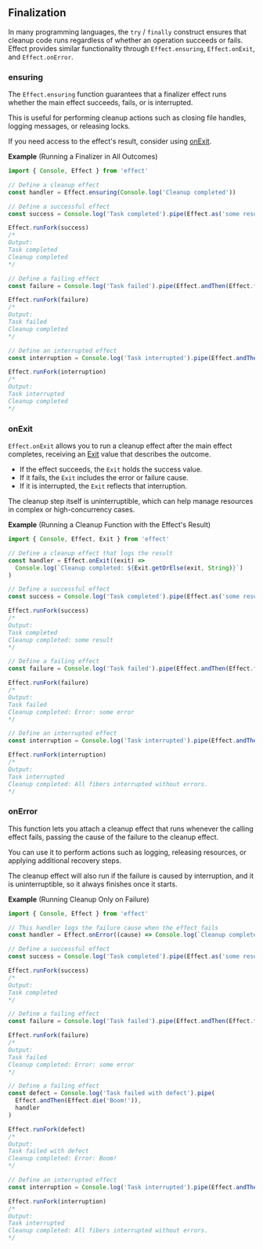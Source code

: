 ## Finalization

In many programming languages, the `try` / `finally` construct ensures that cleanup code runs regardless of whether an operation succeeds or fails. Effect provides similar functionality through `Effect.ensuring`, `Effect.onExit`, and `Effect.onError`.

### ensuring

The `Effect.ensuring` function guarantees that a finalizer effect runs whether the main effect succeeds, fails, or is interrupted.

This is useful for performing cleanup actions such as closing file handles, logging messages, or releasing locks.

If you need access to the effect's result, consider using [onExit](#onexit).

**Example** (Running a Finalizer in All Outcomes)

```ts twoslash
import { Console, Effect } from 'effect'

// Define a cleanup effect
const handler = Effect.ensuring(Console.log('Cleanup completed'))

// Define a successful effect
const success = Console.log('Task completed').pipe(Effect.as('some result'), handler)

Effect.runFork(success)
/*
Output:
Task completed
Cleanup completed
*/

// Define a failing effect
const failure = Console.log('Task failed').pipe(Effect.andThen(Effect.fail('some error')), handler)

Effect.runFork(failure)
/*
Output:
Task failed
Cleanup completed
*/

// Define an interrupted effect
const interruption = Console.log('Task interrupted').pipe(Effect.andThen(Effect.interrupt), handler)

Effect.runFork(interruption)
/*
Output:
Task interrupted
Cleanup completed
*/
```

### onExit

`Effect.onExit` allows you to run a cleanup effect after the main effect completes, receiving an [Exit](/docs/data-types/exit/) value that describes the outcome.

- If the effect succeeds, the `Exit` holds the success value.
- If it fails, the `Exit` includes the error or failure cause.
- If it is interrupted, the `Exit` reflects that interruption.

The cleanup step itself is uninterruptible, which can help manage resources in complex or high-concurrency cases.

**Example** (Running a Cleanup Function with the Effect's Result)

```ts twoslash
import { Console, Effect, Exit } from 'effect'

// Define a cleanup effect that logs the result
const handler = Effect.onExit((exit) =>
  Console.log(`Cleanup completed: ${Exit.getOrElse(exit, String)}`)
)

// Define a successful effect
const success = Console.log('Task completed').pipe(Effect.as('some result'), handler)

Effect.runFork(success)
/*
Output:
Task completed
Cleanup completed: some result
*/

// Define a failing effect
const failure = Console.log('Task failed').pipe(Effect.andThen(Effect.fail('some error')), handler)

Effect.runFork(failure)
/*
Output:
Task failed
Cleanup completed: Error: some error
*/

// Define an interrupted effect
const interruption = Console.log('Task interrupted').pipe(Effect.andThen(Effect.interrupt), handler)

Effect.runFork(interruption)
/*
Output:
Task interrupted
Cleanup completed: All fibers interrupted without errors.
*/
```

### onError

This function lets you attach a cleanup effect that runs whenever the calling effect fails, passing the cause of the failure to the cleanup effect.

You can use it to perform actions such as logging, releasing resources, or applying additional recovery steps.

The cleanup effect will also run if the failure is caused by interruption, and it is uninterruptible, so it always finishes once it starts.

**Example** (Running Cleanup Only on Failure)

```ts twoslash
import { Console, Effect } from 'effect'

// This handler logs the failure cause when the effect fails
const handler = Effect.onError((cause) => Console.log(`Cleanup completed: ${cause}`))

// Define a successful effect
const success = Console.log('Task completed').pipe(Effect.as('some result'), handler)

Effect.runFork(success)
/*
Output:
Task completed
*/

// Define a failing effect
const failure = Console.log('Task failed').pipe(Effect.andThen(Effect.fail('some error')), handler)

Effect.runFork(failure)
/*
Output:
Task failed
Cleanup completed: Error: some error
*/

// Define a failing effect
const defect = Console.log('Task failed with defect').pipe(
  Effect.andThen(Effect.die('Boom!')),
  handler
)

Effect.runFork(defect)
/*
Output:
Task failed with defect
Cleanup completed: Error: Boom!
*/

// Define an interrupted effect
const interruption = Console.log('Task interrupted').pipe(Effect.andThen(Effect.interrupt), handler)

Effect.runFork(interruption)
/*
Output:
Task interrupted
Cleanup completed: All fibers interrupted without errors.
*/
```
